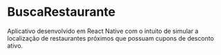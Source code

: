 # BuscaRestaurante
Aplicativo desenvolvido em React Native com o intuito de simular a localização de restaurantes próximos que possuam cupons de desconto ativo.
